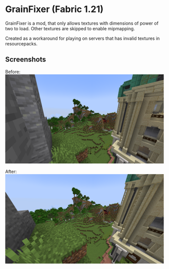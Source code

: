 # GrainFixer (Fabric 1.21)

GrainFixer is a mod, that only allows textures with dimensions of power of two to load. Other textures are skipped to enable mipmapping.

Created as a workaround for playing on servers that has invalid textures in resourcepacks.

## Screenshots
Before:
![before](./public/before.png)

After:
![after](./public/after.png)